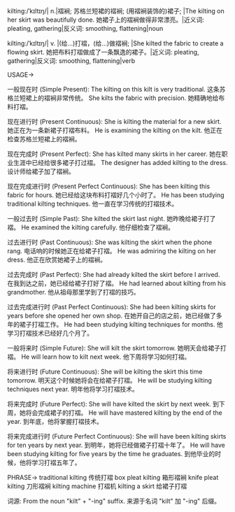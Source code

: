 kilting:/ˈkɪltɪŋ/| n.|褶裥; 苏格兰短裙的褶裥; (用褶裥装饰的)裙子; |The kilting on her skirt was beautifully done. 她裙子上的褶裥做得非常漂亮。|近义词: pleating, gathering|反义词: smoothing, flattening|noun

kilting:/ˈkɪltɪŋ/| v. |(给…)打褶，(给…)做褶裥; |She kilted the fabric to create a flowing skirt. 她把布料打褶做成了一条飘逸的裙子。|近义词: pleating, gathering|反义词: smoothing, flattening|verb


USAGE->

一般现在时 (Simple Present):
The kilting on this kilt is very traditional.  这条苏格兰短裙上的褶裥非常传统。
She kilts the fabric with precision. 她精确地给布料打褶。

现在进行时 (Present Continuous):
She is kilting the material for a new skirt. 她正在为一条新裙子打褶布料。
He is examining the kilting on the kilt. 他正在检查苏格兰短裙上的褶裥。

现在完成时 (Present Perfect):
She has kilted many skirts in her career.  她在职业生涯中已经给很多裙子打过褶。
The designer has added kilting to the dress.  设计师给裙子加了褶裥。

现在完成进行时 (Present Perfect Continuous):
She has been kilting this fabric for hours. 她已经给这块布料打褶好几个小时了。
He has been studying traditional kilting techniques. 他一直在学习传统的打褶技术。

一般过去时 (Simple Past):
She kilted the skirt last night. 她昨晚给裙子打了褶。
He examined the kilting carefully. 他仔细检查了褶裥。

过去进行时 (Past Continuous):
She was kilting the skirt when the phone rang.  电话响的时候她正在给裙子打褶。
He was admiring the kilting on her dress. 他正在欣赏她裙子上的褶裥。

过去完成时 (Past Perfect):
She had already kilted the skirt before I arrived. 在我到达之前，她已经给裙子打好了褶。
He had learned about kilting from his grandmother. 他从祖母那里学到了打褶的技巧。

过去完成进行时 (Past Perfect Continuous):
She had been kilting skirts for years before she opened her own shop.  在她开自己的店之前，她已经做了多年的裙子打褶工作。
He had been studying kilting techniques for months.  他学习打褶技术已经好几个月了。

一般将来时 (Simple Future):
She will kilt the skirt tomorrow. 她明天会给裙子打褶。
He will learn how to kilt next week.  他下周将学习如何打褶。


将来进行时 (Future Continuous):
She will be kilting the skirt this time tomorrow. 明天这个时候她将会在给裙子打褶。
He will be studying kilting techniques next year. 明年他将学习打褶技术。

将来完成时 (Future Perfect):
She will have kilted the skirt by next week.  到下周，她将会完成裙子的打褶。
He will have mastered kilting by the end of the year. 到年底，他将掌握打褶技术。

将来完成进行时 (Future Perfect Continuous):
She will have been kilting skirts for ten years by next year. 到明年，她将已经做裙子打褶十年了。
He will have been studying kilting for five years by the time he graduates. 到他毕业的时候，他将学习打褶五年了。



PHRASE->
traditional kilting 传统打褶
box pleat kilting 箱形褶裥
knife pleat kilting 刀形褶裥
kilting machine 打褶机
kilting a skirt 给裙子打褶


词源: From the noun "kilt" + "-ing" suffix.  来源于名词 "kilt" 加 "-ing" 后缀。
